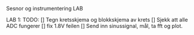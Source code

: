 Sesnor og instrumentering LAB

LAB 1:
TODO:
[] Tegn kretsskjema og blokkskjema av krets
[] Sjekk att alle ADC fungerer
[] fix 1.8V feilen
[] Send inn sinussignal, mål, ta fft og plot.
